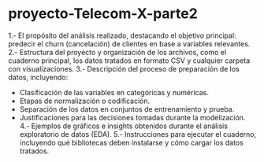 # proyecto-Telecom-X-parte2

1.- El propósito del análisis realizado, destacando el objetivo principal: predecir el churn (cancelación) de clientes en base a variables relevantes.
2.- Estructura del proyecto y organización de los archivos, como el cuaderno principal, los datos tratados en formato CSV y cualquier carpeta con visualizaciones.
3.- Descripción del proceso de preparación de los datos, incluyendo:
  - Clasificación de las variables en categóricas y numéricas.
  - Etapas de normalización o codificación.
  - Separación de los datos en conjuntos de entrenamiento y prueba.
  - Justificaciones para las decisiones tomadas durante la modelización.
4.- Ejemplos de gráficos e insights obtenidos durante el análisis exploratorio de datos (EDA).
5.- Instrucciones para ejecutar el cuaderno, incluyendo qué bibliotecas deben instalarse y cómo cargar los datos tratados.
